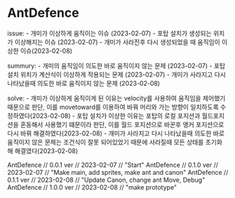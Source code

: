 # AntDefence

issue: 
    - 개미가 이상하게 움직이는 이슈 (2023-02-07)
    - 포탑 설치가 생성되는 위치가 이상해지는 이슈 (2023-02-07)
    - 개미가 사라진후 다시 생성되었을 때 움직임이 이상한 이슈(2023-02-08)
    

summury: 
    - 개미의 움직임이 의도한 바로 움직이지 않는 문제 (2023-02-07)
    - 포탑 설치 위치가 계산식이 이상하게 작용되는 문제 (2023-02-07)
    - 개미가 사라지고 다시 나타났을때 의도한 바로 움직이지 않는 문제 (2023-02-08)

solve: 
    - 개미가 이상하게 움직이게 된 이유는 velocity를 사용하여 움직임을 제어했기때문으로 판단, 이를 movetoward를 이용하여 바꿔 머리와 가는 방향이 일치하도록 수정하였다(2023-02-08)
    - 포탑 설치가 이상한 이유는 포탑의 로컬 포지션과 월드포지션을 혼동해서 사용했기 떄문이라 판단, 이를 월드 포지션으로 바꾼후 앵커 포지션으로 다시 바꿔 해결하였다(2023-02-08)
    - 개미가 사라지고 다시 나타났을때 의도한 바로 움직이지 않은 문제는 조건식이 잘못 되어있었기 때문에 사라질때 모든 상태를 초기화 해 해결였다(2023-02-08)
    

AntDefence // 0.0.1 ver // 2023-02-07 // "Start"
AntDefence // 0.1.0 ver // 2023-02-07 // "Make main, add sprites, make ant and canon"
AntDefence // 0.1.1 ver // 2023-02-08 // "Update Canon, change ant Move, Debug"
AntDefence // 1.0.0 ver // 2023-02-08 // "make prototype"



